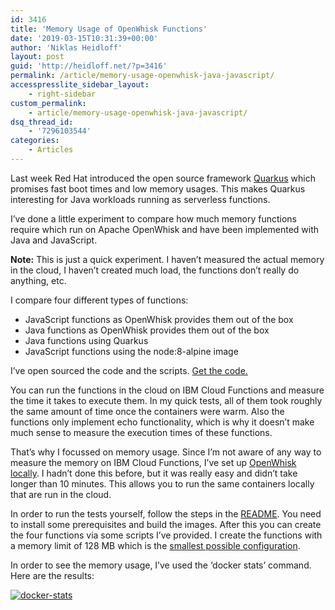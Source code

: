 ```yaml
---
id: 3416
title: 'Memory Usage of OpenWhisk Functions'
date: '2019-03-15T10:31:39+00:00'
author: 'Niklas Heidloff'
layout: post
guid: 'http://heidloff.net/?p=3416'
permalink: /article/memory-usage-openwhisk-java-javascript/
accesspresslite_sidebar_layout:
    - right-sidebar
custom_permalink:
    - article/memory-usage-openwhisk-java-javascript/
dsq_thread_id:
    - '7296103544'
categories:
    - Articles
---
```


Last week Red Hat introduced the open source framework [Quarkus](http://in.relation.to/2019/03/08/why-quarkus/) which promises fast boot times and low memory usages. This makes Quarkus interesting for Java workloads running as serverless functions.

I’ve done a little experiment to compare how much memory functions require which run on Apache OpenWhisk and have been implemented with Java and JavaScript.

**Note:** This is just a quick experiment. I haven’t measured the actual memory in the cloud, I haven’t created much load, the functions don’t really do anything, etc.

I compare four different types of functions:

- JavaScript functions as OpenWhisk provides them out of the box
- Java functions as OpenWhisk provides them out of the box
- Java functions using Quarkus
- JavaScript functions using the node:8-alpine image

I’ve open sourced the code and the scripts. [Get the code.](https://github.com/nheidloff/openwhisk-memory-java-javascript)

You can run the functions in the cloud on IBM Cloud Functions and measure the time it takes to execute them. In my quick tests, all of them took roughly the same amount of time once the containers were warm. Also the functions only implement echo functionality, which is why it doesn’t make much sense to measure the execution times of these functions.

That’s why I focussed on memory usage. Since I’m not aware of any way to measure the memory on IBM Cloud Functions, I’ve set up [OpenWhisk locally](https://github.com/apache/incubator-openwhisk-devtools/blob/master/docker-compose/README.md). I hadn’t done this before, but it was really easy and didn’t take longer than 10 minutes. This allows you to run the same containers locally that are run in the cloud.

In order to run the tests yourself, follow the steps in the [README](https://github.com/nheidloff/openwhisk-memory-java-javascript/blob/master/README.md). You need to install some prerequisites and build the images. After this you can create the four functions via some scripts I’ve provided. I create the functions with a memory limit of 128 MB which is the [smallest possible configuration](https://console.bluemix.net/docs/openwhisk/openwhisk_reference.html#openwhisk_reference).

In order to see the memory usage, I’ve used the ‘docker stats’ command. Here are the results:

[![docker-stats](http://heidloff.net/wp-content/uploads/2019/03/docker-stats.png)](http://heidloff.net/wp-content/uploads/2019/03/docker-stats.png)